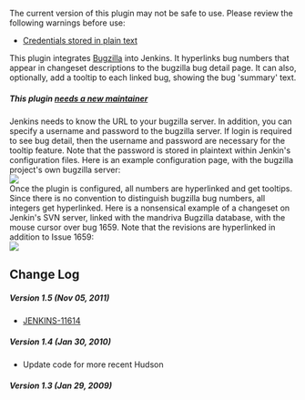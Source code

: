 The current version of this plugin may not be safe to use. Please review
the following warnings before use:

-   [Credentials stored in plain
    text](https://jenkins.io/security/advisory/2019-04-03/#SECURITY-841)

This plugin integrates [Bugzilla](http://www.bugzilla.org/) into
Jenkins. It hyperlinks bug numbers that appear in changeset descriptions
to the bugzilla bug detail page. It can also, optionally, add a tooltip
to each linked bug, showing the bug 'summary' text.

##### This plugin [needs a new maintainer](http://n4.nabble.com/Bugzilla-plugin-needs-new-maintainer-td1016194.html)

Jenkins needs to know the URL to your bugzilla server. In addition, you
can specify a username and password to the bugzilla server. If login is
required to see bug detail, then the username and password are necessary
for the tooltip feature. Note that the password is stored in plaintext
within Jenkin's configuration files. Here is an example configuration
page, with the bugzilla project's own bugzilla server:  
![](docs/images/Bugzilla-configure.png)  
Once the plugin is configured, all numbers are hyperlinked and get
tooltips. Since there is no convention to distinguish bugzilla bug
numbers, all integers get hyperlinked. Here is a nonsensical example of
a changeset on Jenkin's SVN server, linked with the mandriva Bugzilla
database, with the mouse cursor over bug 1659. Note that the revisions
are hyperlinked in addition to Issue 1659:  
![](docs/images/Bugzilla-annotatedchangeset.png)

## Change Log

##### Version 1.5 (Nov 05, 2011)

-   [JENKINS-11614](https://issues.jenkins-ci.org/browse/JENKINS-11614)

##### Version 1.4 (Jan 30, 2010)

-   Update code for more recent Hudson

##### Version 1.3 (Jan 29, 2009)
